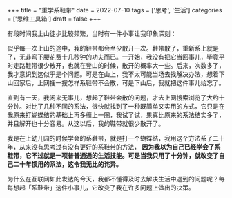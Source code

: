 +++
title = "重学系鞋带"
date = 2022-07-10
tags = ['思考', '生活']
categories = ['思维工具箱']
draft = false
+++

有段时间我上山徒步比较频繁，当时有一件小事让我印象深刻：

似乎每一次上山的途中，我的鞋带都会至少散开一次。鞋带散了，重新系上就是了，无非弯下腰花费十几秒钟的功夫而已。一开始，我没有把它当回事儿，毕竟平时走路鞋带很少散开，也就在登山的时候，散开的概率大一些。后来，次数多了，我才意识到这似乎是个问题。可是在山上，我不太可能当场去找解决办法，想着下山回家后，上网搜一搜怎样系鞋带不会散，可是下山后，我就把这件事儿给忘了。

<!--more-->

直到有一天，我闲来无事儿，想起了鞋带会散的问题，才去上网搜索浏览了大约十分钟。对比了几种不同的系法，很快就找到了一种既简单又实用的方式，它只是在我原来打蝴蝶结的基础上再多缠上一圈，我试了试，果真比原来的系法结实多了，并且解开也十分容易。从这以后，我的鞋带就很少散开了。

我是在上幼儿园的时候学会的系鞋带，就是打一个蝴蝶结，我用这个方法系了二十年，从来没有思考过有没有更好的系鞋带的方法， **因为我以为自己已经学会了系鞋带，它不过就是一项普普通通的生活技能。可是当我只用了十分钟，就改变了自己二十年惯用的系法，这令我无比的诧异。**

为什么在互联网如此发达的今天，我都不懂得及时去解决生活中遇到的问题呢？每每想起「系鞋带」这件小事儿，它改变了我在许多问题上做出的决策。
